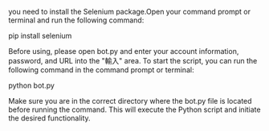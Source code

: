 you need to install the Selenium package.Open your command prompt or terminal and run the following command:

pip install selenium

Before using, please open bot.py and enter your account information, password, and URL into the "輸入" area.
To start the script, you can run the following command in the command prompt or terminal:

python bot.py

Make sure you are in the correct directory where the bot.py file is located before running the command. This will execute the Python script and initiate the desired functionality.
